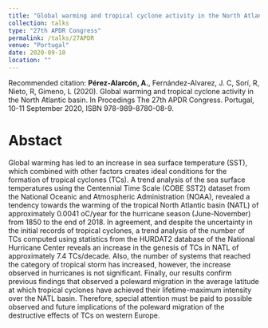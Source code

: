 ```yaml
---
title: "Global warming and tropical cyclone activity in the North Atlantic basin"
collection: talks
type: "27th APDR Congress"
permalink: /talks/27APDR
venue: "Portugal"
date: 2020-09-10
location: ""
---
```


Recommended citation: <b>Pérez-Alarcón, A.</b>, Fernández-Alvarez, J. C, Sorí, R, Nieto, R, Gimeno, L (2020). Global
warming and tropical cyclone activity in the North Atlantic basin. In Procedings The 27th APDR
Congress. Portugal, 10-11 September 2020,  ISBN 978-989-8780-08-9.

# Abstact
Global warming has led to an increase in sea surface temperature (SST), which combined with other factors creates ideal
conditions for the formation of tropical cyclones (TCs). A trend analysis of the sea surface temperatures using the
Centennial Time Scale (COBE SST2) dataset from the National Oceanic and Atmospheric Administration (NOAA), revealed
a tendency towards the warming of the tropical North Atlantic basin (NATL) of approximately 0.0041 oC/year for the
hurricane season (June-November) from 1850 to the end of 2018. In agreement, and despite the uncertainty in the initial
records of tropical cyclones, a trend analysis of the number of TCs computed using statistics from the HURDAT2 database
of the National Hurricane Center reveals an increase in the genesis of TCs in NATL of approximately 7.4 TCs/decade. Also,
the number of systems that reached the category of tropical storm has increased, however, the increase observed in
hurricanes is not significant. Finally, our results confirm previous findings that observed a poleward migration in the
average latitude at which tropical cyclones have achieved their lifetime-maximum intensity over the NATL basin.
Therefore, special attention must be paid to possible observed and future implications of the poleward migration of the
destructive effects of TCs on western Europe.

